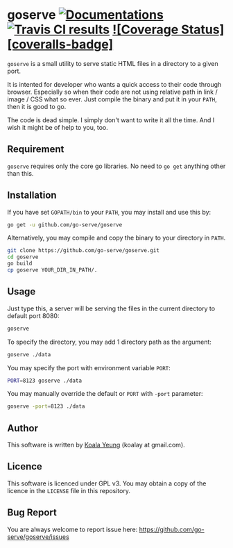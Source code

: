 # goserve [![Documentations][shield-godoc]][godoc] [![Travis CI results][shield-travis]][travis] [![Coverage Status][coveralls-badge]][coveralls]

[travis]: https://travis-ci.org/go-serve/goserve
[shield-travis]: https://api.travis-ci.org/go-serve/goserve.svg?branch=master
[godoc]: https://godoc.org/github.com/go-serve/bindatafs
[shield-godoc]: https://img.shields.io/badge/godoc-reference-5272B4.svg
[coveralls]: https://coveralls.io/github/go-serve/goserve?branch=master
[shield-coveralls]: https://coveralls.io/repos/github/go-serve/goserve/badge.svg?branch=master


`goserve` is a small utility to serve static HTML files in a directory to a given port.

It is intented for developer who wants a quick access to their code through browser. Especially so when their code are not using relative path in link / image / CSS what so ever. Just compile the binary and put it in your `PATH`, then it is good to go.

The code is dead simple. I simply don't want to write it all the time. And I wish it might be of help to you, too.


## Requirement

`goserve` requires only the core go libraries. No need to `go get` anything other than this.


## Installation

If you have set `GOPATH/bin` to your `PATH`, you may install and use this by:

```sh
go get -u github.com/go-serve/goserve
```

Alternatively, you may compile and copy the binary to your directory in `PATH`.

```sh
git clone https://github.com/go-serve/goserve.git
cd goserve
go build
cp goserve YOUR_DIR_IN_PATH/.
```


## Usage

Just type this, a server will be serving the files in the current directory to default port 8080:

```sh
goserve
```

To specify the directory, you may add 1 directory path as the argument:

```sh
goserve ./data
```

You may specify the port with environment variable `PORT`:

```sh
PORT=8123 goserve ./data
```

You may manually override the default or `PORT` with `-port` parameter:
```sh
goserve -port=8123 ./data
```


## Author

This software is written by [Koala Yeung](https://github.com/yookoala) (koalay at gmail.com).


## Licence

This software is licenced under GPL v3. You may obtain a copy of the licence in the `LICENSE` file in this repository.


Bug Report
----------
You are always welcome to report issue here:
https://github.com/go-serve/goserve/issues
